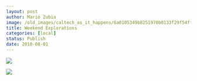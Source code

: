 ```yaml
---
layout: post
author: Mario Zubia
image: /old_images/caltech_as_it_happens/6a0105349b8251970b0133f29f54ff970b.jpg
title: Weekend Explorations 
categories: [local]
status: Publish
date: 2010-08-01
---
```




![](/old_images/caltech_as_it_happens/6a0105349b8251970b0133f29f5748970b.jpg)


![](/old_images/caltech_as_it_happens/6a0105349b8251970b013485c4c1d1970c.jpg)

